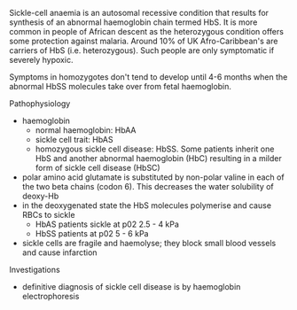 Sickle\-cell anaemia is an autosomal recessive condition that results for synthesis of an abnormal haemoglobin chain termed HbS. It is more common in people of African descent as the heterozygous condition offers some protection against malaria. Around 10% of UK Afro\-Caribbean's are carriers of HbS (i.e. heterozygous). Such people are only symptomatic if severely hypoxic.  
  
Symptoms in homozygotes don't tend to develop until 4\-6 months when the abnormal HbSS molecules take over from fetal haemoglobin.  
  
Pathophysiology  
* haemoglobin
	+ normal haemoglobin: HbAA
	+ sickle cell trait: HbAS
	+ homozygous sickle cell disease: HbSS. Some patients inherit one HbS and another abnormal haemoglobin (HbC) resulting in a milder form of sickle cell disease (HbSC)
* polar amino acid glutamate is substituted by non\-polar valine in each of the two beta chains (codon 6\). This decreases the water solubility of deoxy\-Hb
* in the deoxygenated state the HbS molecules polymerise and cause RBCs to sickle
	+ HbAS patients sickle at p02 2\.5 \- 4 kPa
	+ HbSS patients at p02 5 \- 6 kPa
* sickle cells are fragile and haemolyse; they block small blood vessels and cause infarction

  
Investigations  
* definitive diagnosis of sickle cell disease is by haemoglobin electrophoresis
